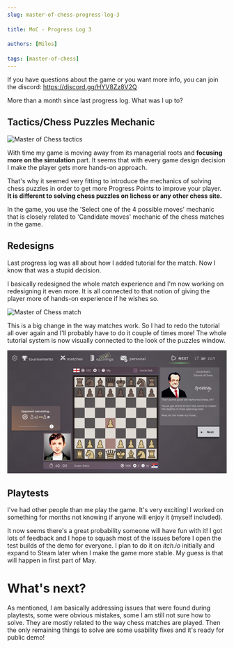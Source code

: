 ```yaml
---
slug: master-of-chess-progress-log-3

title: MoC - Progress Log 3

authors: [Milos]

tags: [master-of-chess]
---
```


If you have questions about the game or you want more info, you can join the discord: https://discord.gg/HYV8Zz8V2Q

More than a month since last progress log. What was I up to?

## Tactics/Chess Puzzles Mechanic

![Master of Chess tactics](./tactics.gif)

With time my game is moving away from its managerial roots and **focusing more on the simulation** part. It seems that with every game design decision I make the player gets more hands-on approach.

That's why it seemed very fitting to introduce the mechanics of solving chess puzzles in order to get more Progress Points to improve your player. **It is different to solving chess puzzles on lichess or any other chess site.**

In the game, you use the 'Select one of the 4 possible moves' mechanic that is closely related to 'Candidate moves' mechanic of the chess matches in the game.

## Redesigns

Last progress log was all about how I added tutorial for the match. Now I know that was a stupid decision.

I basically redesigned the whole match experience and I'm now working on redesigning it even more. It is all connected to that notion of giving the player more of hands-on experience if he wishes so.

![Master of Chess match](./match.gif)

This is a big change in the way matches work. So I had to redo the tutorial all over again and I'll probably have to do it couple of times more! The whole tutorial system is now visually connected to the look of the puzzles window.

![Master of Chess tutorial](./tutorial.jpg)

## Playtests

I've had other people than me play the game. It's very exciting! I worked on something for months not knowing if anyone will enjoy it (myself included).

It now seems there's a great probability someone will have fun with it! I got lots of feedback and I hope to squash most of the issues before I open the test builds of the demo for everyone. I plan to do it on _itch.io_ initially and expand to Steam later when I make the game more stable. My guess is that will happen in first part of May.

# What's next?

As mentioned, I am basically addressing issues that were found during playtests, some were obvious mistakes, some I am still not sure how to solve. They are mostly related to the way chess matches are played. Then the only remaining things to solve are some usability fixes and it's ready for public demo!
